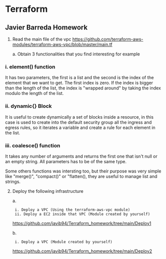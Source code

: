 # Terraform 
## Javier Barreda Homework

1. Read the main file of the vpc https://github.com/terraform-aws-modules/terraform-aws-vpc/blob/master/main.tf 

    a. Obtain 3 functionalities that you find interesting for example 

### i. element() function 
 It has two parameters, the first is a list and the second is the index of the element that we want to get. The first index is zero. If the index is bigger than the length of the list, the index is "wrapped around" by taking the index modulo the length of the list. 

### ii. dynamic{} Block
 It is useful to create dynamically a set of blocks inside a resource, in this case is used to create into the default security group all the ingress and egress rules, so it iterates a variable and create a rule for each element in the list. 

### iii. coalesce() function

 It takes any number of arguments and returns the first one that isn't null or an empty string. All parameters has to be of the same type.

Some others functions was intersting too, but their purpose was very simple like "merge()", "compact()" or "flatten(), they are useful to manage list and strings. 

2. Deploy the following infrastructure 
    
    a. 

        i. Deploy a VPC (Using the terraform-aws-vpc module) 
        ii. Deploy a EC2 inside that VPC (Module created by yourself) 
    
    https://github.com/javib94/Terraform_homework/tree/main/Deploy1

    b. 

        i. Deploy a VPC (Module created by yourself) 

    https://github.com/javib94/Terraform_homework/tree/main/Deploy2

